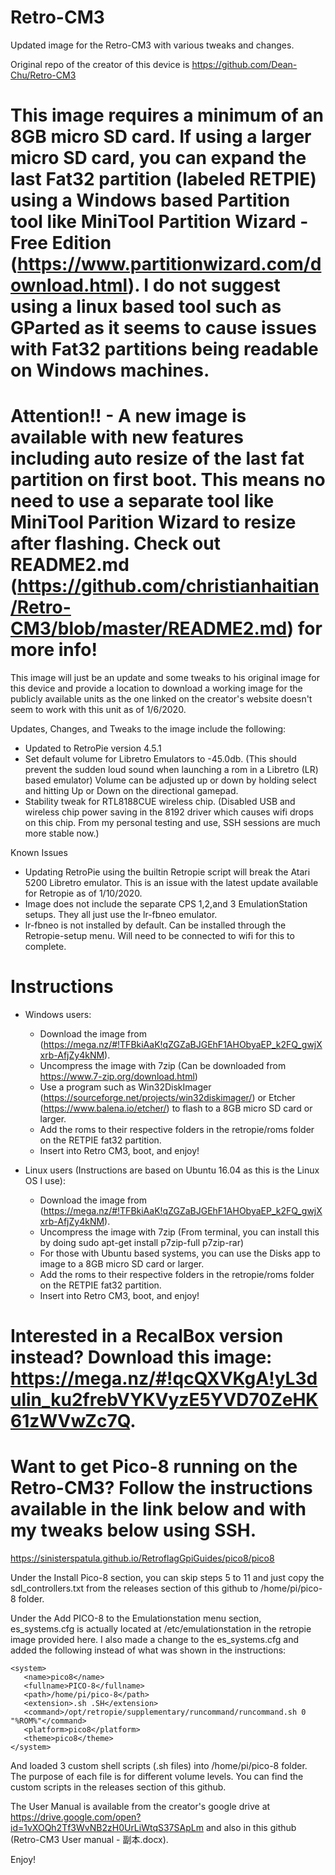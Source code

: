 # Retro-CM3
Updated image for the Retro-CM3 with various tweaks and changes.  

Original repo of the creator of this device is https://github.com/Dean-Chu/Retro-CM3

# This image requires a minimum of an 8GB micro SD card. If using a larger micro SD card, you can expand the last Fat32 partition (labeled RETPIE) using a Windows based Partition tool like MiniTool Partition Wizard - Free Edition (https://www.partitionwizard.com/download.html). I do not suggest using a linux based tool such as GParted as it seems to cause issues with Fat32 partitions being readable on Windows machines.

# Attention!! - A new image is available with new features including auto resize of the last fat partition on first boot.  This means no need to use a separate tool like MiniTool Parition Wizard to resize after flashing.  Check out README2.md (https://github.com/christianhaitian/Retro-CM3/blob/master/README2.md) for more info!

This image will just be an update and some tweaks to his original image for this device and provide a location to download a working image for the publicly available units as the one linked on the creator's website doesn't seem to work with this unit as of 1/6/2020.

Updates, Changes, and Tweaks to the image include the following:
-  Updated to RetroPie version 4.5.1
-  Set default volume for Libretro Emulators to -45.0db.  (This should prevent the sudden loud sound when launching a rom in a Libretro (LR) based emulator)  Volume can be adjusted up or down by holding select and hitting Up or Down on the directional gamepad.
-  Stability tweak for RTL8188CUE wireless chip.  (Disabled USB and wireless chip power saving in the 8192 driver which causes wifi drops on this chip.  From my personal testing and use, SSH sessions are much more stable now.)

Known Issues
-  Updating RetroPie using the builtin Retropie script will break the Atari 5200 Libretro emulator.  This is an issue with the latest update available for Retropie as of 1/10/2020.
-  Image does not include the separate CPS 1,2,and 3 EmulationStation setups.  They all just use the lr-fbneo emulator.
-  lr-fbneo is not installed by default.  Can be installed through the Retropie-setup menu.  Will need to be connected to wifi for this to complete.

#  Instructions
-  Windows users:
   -  Download the image from (https://mega.nz/#!TFBkiAaK!qZGZaBJGEhF1AHObyaEP_k2FQ_gwjXxrb-AfjZy4kNM).        
   -  Uncompress the image with 7zip (Can be downloaded from https://www.7-zip.org/download.html)
   -  Use a program such as Win32DiskImager (https://sourceforge.net/projects/win32diskimager/) or Etcher (https://www.balena.io/etcher/) to flash to a 8GB micro SD card or larger.
   -  Add the roms to their respective folders in the retropie/roms folder on the RETPIE fat32 partition.
   -  Insert into Retro CM3, boot, and enjoy!

-  Linux users (Instructions are based on Ubuntu 16.04 as this is the Linux OS I use):
   -  Download the image from (https://mega.nz/#!TFBkiAaK!qZGZaBJGEhF1AHObyaEP_k2FQ_gwjXxrb-AfjZy4kNM).         
   -  Uncompress the image with 7zip (From terminal, you can install this by doing sudo apt-get install p7zip-full p7zip-rar)   
   -  For those with Ubuntu based systems, you can use the Disks app to image to a 8GB micro SD card or larger.
   -  Add the roms to their respective folders in the retropie/roms folder on the RETPIE fat32 partition.
   -  Insert into Retro CM3, boot, and enjoy!

# Interested in a RecalBox version instead?  Download this image: https://mega.nz/#!qcQXVKgA!yL3dulin_ku2frebVYKVyzE5YVD70ZeHK61zWVwZc7Q.

# Want to get Pico-8 running on the Retro-CM3?  Follow the instructions available in the link below and with my tweaks below using SSH.
https://sinisterspatula.github.io/RetroflagGpiGuides/pico8/pico8

Under the Install Pico-8 section, you can skip steps 5 to 11 and just copy the sdl_controllers.txt from the releases section of this github to /home/pi/pico-8 folder.

Under the Add PICO-8 to the Emulationstation menu section, es_systems.cfg is actually located at /etc/emulationstation in the retropie image provided here.  I also made a change to the es_systems.cfg and added the following instead of what was shown in the instructions:

```
<system>
   <name>pico8</name>
   <fullname>PICO-8</fullname>
   <path>/home/pi/pico-8</path>
   <extension>.sh .SH</extension>
   <command>/opt/retropie/supplementary/runcommand/runcommand.sh 0 "%ROM%"</command>
   <platform>pico8</platform>
   <theme>pico8</theme>
</system>
``` 

And loaded 3 custom shell scripts (.sh files) into /home/pi/pico-8 folder.  The purpose of each file is for different volume levels.  You can find the custom scripts in the releases section of this github. 

The User Manual is available from the creator's google drive at https://drive.google.com/open?id=1vXOQh2Tf3WvNB2zH0UrLiWtqS37SApLm and also in this github (Retro-CM3 User manual - 副本.docx).

Enjoy!
 

